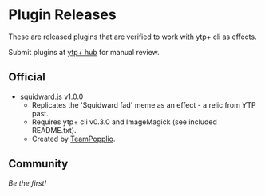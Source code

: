 # Plugin Releases

These are released plugins that are verified to work with ytp+ cli as effects.

Submit plugins at [ytp+ hub](https://discord.gg/8ppmspR6Wh) for manual review.

## Official

* [squidward.js](https://ytp-plus.github.io/plugins/squidward-1.0.0.zip) v1.0.0
    * Replicates the 'Squidward fad' meme as an effect - a relic from YTP past.
    * Requires ytp+ cli v0.3.0 and ImageMagick (see included README.txt).
    * Created by [TeamPopplio](https://github.com/TeamPopplio/).

## Community

*Be the first!*
